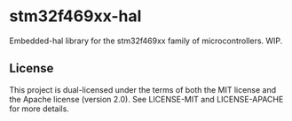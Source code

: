 # stm32f469xx-hal

Embedded-hal library for the stm32f469xx family of microcontrollers. WIP.

## License

This project is dual-licensed under the terms of both the MIT license and the
Apache license (version 2.0). See LICENSE-MIT and LICENSE-APACHE for more
details.
